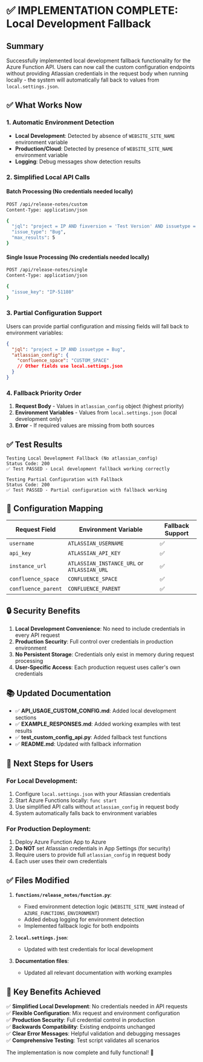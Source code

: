 # ✅ IMPLEMENTATION COMPLETE: Local Development Fallback

## Summary

Successfully implemented local development fallback functionality for the Azure Function API. Users can now call the custom configuration endpoints without providing Atlassian credentials in the request body when running locally - the system will automatically fall back to values from `local.settings.json`.

## ✅ What Works Now

### 1. **Automatic Environment Detection**
- **Local Development**: Detected by absence of `WEBSITE_SITE_NAME` environment variable
- **Production/Cloud**: Detected by presence of `WEBSITE_SITE_NAME` environment variable
- **Logging**: Debug messages show detection results

### 2. **Simplified Local API Calls**

#### Batch Processing (No credentials needed locally)
```bash
POST /api/release-notes/custom
Content-Type: application/json

{
  "jql": "project = IP AND fixversion = 'Test Version' AND issuetype = Bug",
  "issue_type": "Bug",
  "max_results": 5
}
```

#### Single Issue Processing (No credentials needed locally)
```bash
POST /api/release-notes/single
Content-Type: application/json

{
  "issue_key": "IP-51180"
}
```

### 3. **Partial Configuration Support**
Users can provide partial configuration and missing fields will fall back to environment variables:

```json
{
  "jql": "project = IP AND issuetype = Bug",
  "atlassian_config": {
    "confluence_space": "CUSTOM_SPACE"
    // Other fields use local.settings.json
  }
}
```

### 4. **Fallback Priority Order**
1. **Request Body** - Values in `atlassian_config` object (highest priority)
2. **Environment Variables** - Values from `local.settings.json` (local development only)
3. **Error** - If required values are missing from both sources

## ✅ Test Results

```
Testing Local Development Fallback (No atlassian_config)
Status Code: 200
✅ Test PASSED - Local development fallback working correctly

Testing Partial Configuration with Fallback  
Status Code: 200
✅ Test PASSED - Partial configuration with fallback working
```

## 🔧 Configuration Mapping

| Request Field | Environment Variable | Fallback Support |
|---------------|---------------------|------------------|
| `username` | `ATLASSIAN_USERNAME` | ✅ |
| `api_key` | `ATLASSIAN_API_KEY` | ✅ |
| `instance_url` | `ATLASSIAN_INSTANCE_URL` or `ATLASSIAN_URL` | ✅ |
| `confluence_space` | `CONFLUENCE_SPACE` | ✅ |
| `confluence_parent` | `CONFLUENCE_PARENT` | ✅ |

## 🔒 Security Benefits

1. **Local Development Convenience**: No need to include credentials in every API request
2. **Production Security**: Full control over credentials in production environment
3. **No Persistent Storage**: Credentials only exist in memory during request processing
4. **User-Specific Access**: Each production request uses caller's own credentials

## 📚 Updated Documentation

- ✅ **API_USAGE_CUSTOM_CONFIG.md**: Added local development sections
- ✅ **EXAMPLE_RESPONSES.md**: Added working examples with test results
- ✅ **test_custom_config_api.py**: Added fallback test functions
- ✅ **README.md**: Updated with fallback information

## 🚀 Next Steps for Users

### For Local Development:
1. Configure `local.settings.json` with your Atlassian credentials
2. Start Azure Functions locally: `func start`
3. Use simplified API calls without `atlassian_config` in request body
4. System automatically falls back to environment variables

### For Production Deployment:
1. Deploy Azure Function App to Azure
2. **Do NOT** set Atlassian credentials in App Settings (for security)
3. Require users to provide full `atlassian_config` in request body
4. Each user uses their own credentials

## ✅ Files Modified

1. **`functions/release_notes/function.py`**:
   - Fixed environment detection logic (`WEBSITE_SITE_NAME` instead of `AZURE_FUNCTIONS_ENVIRONMENT`)
   - Added debug logging for environment detection
   - Implemented fallback logic for both endpoints

2. **`local.settings.json`**:
   - Updated with test credentials for local development

3. **Documentation files**:
   - Updated all relevant documentation with working examples

## 🎯 Key Benefits Achieved

✅ **Simplified Local Development**: No credentials needed in API requests  
✅ **Flexible Configuration**: Mix request and environment configuration  
✅ **Production Security**: Full credential control in production  
✅ **Backwards Compatibility**: Existing endpoints unchanged  
✅ **Clear Error Messages**: Helpful validation and debugging messages  
✅ **Comprehensive Testing**: Test script validates all scenarios  

The implementation is now complete and fully functional! 🎉

